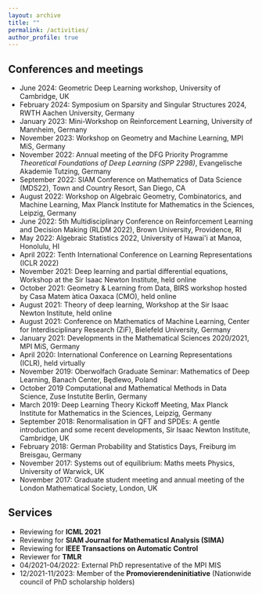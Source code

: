 ```yaml
---
layout: archive
title: ""
permalink: /activities/
author_profile: true
---
```




## Conferences and meetings
* June 2024: Geometric Deep Learning workshop, University of Cambridge, UK
* February 2024: Symposium on Sparsity and Singular Structures 2024, RWTH Aachen University, Germany
* January 2023: Mini-Workshop on Reinforcement Learning, University of Mannheim, Germany
* November 2023: Workshop on Geometry and Machine Learning, MPI MiS, Germany
* November 2022: Annual meeting of the DFG Priority Programme *Theoretical Foundations of Deep Learning (SPP 2298)*, Evangelische Akademie Tutzing, Germany
* September 2022: SIAM Conference on Mathematics of Data Science (MDS22), Town and Country Resort, San Diego, CA
* August 2022: Workshop on Algebraic Geometry, Combinatorics, and Machine Learning, Max Planck Institute for Mathematics in the Sciences, Leipzig, Germany
* June 2022: 5th Multidisciplinary Conference on Reinforcement Learning and Decision Making (RLDM 2022), Brown University, Providence, RI
* May 2022: Algebraic Statistics 2022, University of Hawai'i at Manoa, Honolulu, HI 
* April 2022: Tenth International Conference on Learning Representations (ICLR 2022)
* November 2021: Deep learning and partial differential equations, Workshop at the Sir Isaac Newton Institute, held online
* October 2021: Geometry & Learning from Data, BIRS workshop hosted by Casa Matem ́atica Oaxaca (CMO), held online
* August 2021: Theory of deep learning, Workshop at the Sir Isaac Newton Institute, held online
* August 2021: Conference on Mathematics of Machine Learning, Center for Interdisciplinary Research (ZiF), Bielefeld University, Germany
* January 2021: Developments in the Mathematical Sciences 2020/2021, MPI MiS, Germany
* April 2020: International Conference on Learning Representations (ICLR), held virtually 
* November 2019: Oberwolfach Graduate Seminar: Mathematics of Deep Learning, Banach Center, Będlewo, Poland
* October 2019 Computational and Mathematical Methods in Data Science, Zuse Instutite Berlin, Germany
* March 2019: Deep Learning Theory Kickoff Meeting, Max Planck Institute for Mathematics in the Sciences, Leipzig, Germany
* September 2018: Renormalisation in QFT and SPDEs: A gentle introduction and some recent developments, Sir Isaac Newton Institute, Cambridge, UK
* February 2018: German Probability and Statistics Days, Freiburg im Breisgau, Germany
* November 2017: Systems out of equilibrium: Maths meets Physics, University of Warwick, UK
* November 2017: Graduate student meeting and annual meeting of the London Mathematical Society, London, UK

## Services

* Reviewing for **ICML 2021**
* Reviewing for **SIAM Journal for Mathematicsl Analysis (SIMA)**
* Reviewing for **IEEE Transactions on Automatic Control**
* Reviewer for **TMLR**
* 04/2021-04/2022: External PhD representative of the MPI MIS
* 12/2021-11/2023: Member of the **Promovierendeninitiative** (Nationwide council of PhD scholarship holders)

